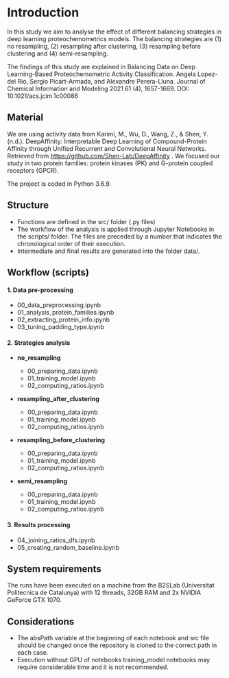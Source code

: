 # Introduction

In this study we aim to analyse the effect of different balancing strategies in deep learning proteochemometrics models. The balancing strategies are (1) no resampling, (2) resampling after clustering, (3) resampling before clustering and (4) semi-resampling.

The findings of this study are explained in Balancing Data on Deep Learning-Based Proteochemometric Activity Classification. Angela Lopez-del Rio, Sergio Picart-Armada, and Alexandre Perera-Lluna. Journal of Chemical Information and Modeling 2021 61 (4), 1657-1669. DOI: 10.1021/acs.jcim.1c00086

## Material

We are using activity data from Karimi, M., Wu, D., Wang, Z., & Shen, Y. (n.d.). DeepAffinity: Interpretable Deep Learning of Compound-Protein Affinity through 
Unified Recurrent and Convolutional Neural Networks. Retrieved from https://github.com/Shen-Lab/DeepAffinity . 
We focused our study in two protein families: protein kinases (PK) and G-protein coupled receptors (GPCR).

The project is coded in Python 3.6.9.

## Structure

- Functions are defined in the src/ folder (.py files)
- The workflow of the analysis is applied through Jupyter Notebooks in the scripts/ folder. 
The files are preceded by a number that indicates the chronological order of their execution.
- Intermediate and final results are generated into the folder data/.

## Workflow (scripts)

#### 1. Data pre-processing
- 00_data_preprocessing.ipynb
- 01_analysis_protein_families.ipynb
- 02_extracting_protein_info.ipynb
- 03_tuning_padding_type.ipynb

#### 2. Strategies analysis
- **no_resampling**
   - 00_preparing_data.ipynb
   - 01_training_model.ipynb
   - 02_computing_ratios.ipynb

- **resampling_after_clustering**
   - 00_preparing_data.ipynb
   - 01_training_model.ipynb
   - 02_computing_ratios.ipynb
   
- **resampling_before_clustering**
   - 00_preparing_data.ipynb
   - 01_training_model.ipynb
   - 02_computing_ratios.ipynb
   
- **semi_resampling**
   - 00_preparing_data.ipynb
   - 01_training_model.ipynb
   - 02_computing_ratios.ipynb

#### 3. Results processing
- 04_joining_ratios_dfs.ipynb
- 05_creating_random_baseline.ipynb


## System requirements
The runs have been executed on a machine from the B2SLab (Universitat Politecnica de Catalunya) with 12 threads, 32GB RAM and 2x NVIDIA GeForce GTX 1070.

## Considerations
- The absPath variable at the beginning of each notebook and src file should be changed once the repository is cloned to the correct path in each case.
- Execution without GPU of notebooks training_model notebooks may require considerable time and it is not recommended.

